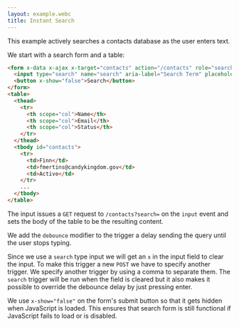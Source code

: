 ```yaml
---
layout: example.webc
title: Instant Search
---
```


This example actively searches a contacts database as the user enters text.

We start with a search form and a table:

```html
<form x-data x-ajax x-target="contacts" action="/contacts" role="search" aria-label="Contacts">
  <input type="search" name="search" aria-label="Search Term" placeholder="Type to filter contacts..." @input.debounce="$el.form.requestSubmit()" @search="$el.form.requestSubmit()">
  <button x-show="false">Search</button>
</form>
<table>
  <thead>
    <tr>
      <th scope="col">Name</th>
      <th scope="col">Email</th>
      <th scope="col">Status</th>
    </tr>
  </thead>
  <tbody id="contacts">
    <tr>
      <td>Finn</td>
      <td>fmertins@candykingdom.gov</td>
      <td>Active</td>
    </tr>
    ...
  </tbody>
</table>
```

The input issues a `GET` request to `/contacts?search=` on the `input` event and sets the body of the table to be
the resulting content.

We add the `debounce` modifier to the trigger a delay sending the query until the user stops typing.

Since we use a `search` type input we will get an `x` in the input field to clear the input.
To make this trigger a new `POST` we have to specify another trigger. We specify another trigger by using a comma to
separate them. The `search` trigger will be run when the field is cleared but it also makes it possible to override
the debounce delay by just pressing enter.

We use `x-show="false"` on the form's submit button so that it gets hidden when JavaScript is loaded. This ensures
that search
form is still functional if JavaScript fails to load or is disabled.

<script>
  let database = function () {
    let data = [
      { id: 1, name: "Finn", email: "fmertins@candykingdom.gov", status: "Active" },
      { id: 2, name: "Jake", email: "jake@candykingdom.gov", status: "Active" },
      { id: 3, name: "BMO", email: "bmo@moco.com", status: "Active" },
      { id: 4, name: "Marceline", email: "marceline@vampirequeen.me", status: "Inactive" }
    ];
    return {
      search: (term) => {
        term = term.toLowerCase()
        return data.filter(contact => {
          return contact.name.toLowerCase().includes(term) ||
            contact.email.toLowerCase().includes(term) ||
            contact.status.toLowerCase().includes(term)
        })
      },
      all: () => data,
    }
  }()

  document.addEventListener('DOMContentLoaded', () => {
    window.server({
      'GET /contacts': (formData, params) => {
        let search = params.get('search')
        let contacts = search ? database.search(search) : database.all()
        return view(contacts)
      },
    }).get('/contacts')
  })

  function view(contacts) {
    let rows = contacts.map(contact => `<tr>
  <td>${contact.name}</td>
  <td>${contact.email}</td>
  <td>${contact.status}</td>
</tr>`).join('\n')

    return `<form x-data x-ajax x-target="contacts" action="/contacts" role="search" aria-label="Contacts">
  <input type="search" name="search" placeholder="Type to filter contacts..."
      @input.debounce="$el.form.requestSubmit()" @search="$el.form.requestSubmit()">
      <button x-show="false">Search</button>
</form>
<table id="contacts">
  <thead>
    <tr>
      <th scope="col">Name</th>
      <th scope="col">Email</th>
      <th scope="col">Status</th>
    </tr>
  </thead>
  <tbody>
    ${rows ? rows : '<tr><td colspan="3" style="text-align:center;"><em>No results</em></td></tr>'}
  </tbody>
</table>`
  }
</script>
